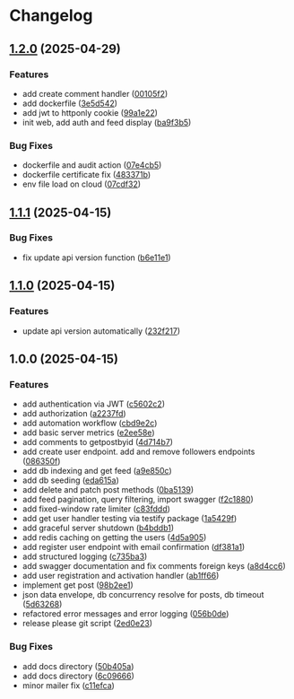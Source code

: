 # Changelog

## [1.2.0](https://github.com/shimkek/GO-Social-Network/compare/v1.1.1...v1.2.0) (2025-04-29)


### Features

* add create comment handler ([00105f2](https://github.com/shimkek/GO-Social-Network/commit/00105f26b9004251e260d81ff39ca833298f152c))
* add dockerfile ([3e5d542](https://github.com/shimkek/GO-Social-Network/commit/3e5d5429722d425a87bb21a0bd91f9396645f586))
* add jwt to httponly cookie ([99a1e22](https://github.com/shimkek/GO-Social-Network/commit/99a1e222d218df4a9ab03588a267e109f2eb46f0))
* init web, add auth and feed display ([ba9f3b5](https://github.com/shimkek/GO-Social-Network/commit/ba9f3b5e4d1eea8e69027bbb2ab7e77399ac2d22))


### Bug Fixes

* dockerfile and audit action ([07e4cb5](https://github.com/shimkek/GO-Social-Network/commit/07e4cb58d8cff4a68450ab5d64590ffb694fffee))
* dockerfile certificate fix ([483371b](https://github.com/shimkek/GO-Social-Network/commit/483371b99dc7219012420dfad33d60b018c55535))
* env file load on cloud ([07cdf32](https://github.com/shimkek/GO-Social-Network/commit/07cdf32e356e85b94d41b78b7343177a179c3caf))

## [1.1.1](https://github.com/shimkek/GO-Social-Network/compare/v1.1.0...v1.1.1) (2025-04-15)


### Bug Fixes

* fix update api version function ([b6e11e1](https://github.com/shimkek/GO-Social-Network/commit/b6e11e1049cbd7eec6c852d3903de1b3e98d8717))

## [1.1.0](https://github.com/shimkek/GO-Social-Network/compare/v1.0.0...v1.1.0) (2025-04-15)


### Features

* update api version automatically ([232f217](https://github.com/shimkek/GO-Social-Network/commit/232f2171b2fdef084b92c92cd0c7546482c19458))

## 1.0.0 (2025-04-15)


### Features

* add authentication via JWT ([c5602c2](https://github.com/shimkek/GO-Social-Network/commit/c5602c29109e7e1d08ff1a9aee8d37a74f0024a5))
* add authorization ([a2237fd](https://github.com/shimkek/GO-Social-Network/commit/a2237fdea2e01e10beed599e22d3ebd0843592df))
* add automation workflow ([cbd9e2c](https://github.com/shimkek/GO-Social-Network/commit/cbd9e2c3523700118f48bde3a6ec03425f900abc))
* add basic server metrics ([e2ee58e](https://github.com/shimkek/GO-Social-Network/commit/e2ee58ed7b91a62f144faa55994566d643454879))
* add comments to getpostbyid ([4d714b7](https://github.com/shimkek/GO-Social-Network/commit/4d714b703063d7831ed61ee29b5bafcd0d460660))
* add create user endpoint. add and remove followers endpoints ([086350f](https://github.com/shimkek/GO-Social-Network/commit/086350fb46336228d54382460913adbae06180fa))
* add db indexing and get feed ([a9e850c](https://github.com/shimkek/GO-Social-Network/commit/a9e850cd055e3144cba92ffdbd988c3095f0d999))
* add db seeding ([eda615a](https://github.com/shimkek/GO-Social-Network/commit/eda615a36f64104252640346f341cdace3c6ccbd))
* add delete and patch post methods ([0ba5139](https://github.com/shimkek/GO-Social-Network/commit/0ba5139717dc40bc04abd7125e21dae9032e1491))
* add feed pagination, query filtering, import swagger ([f2c1880](https://github.com/shimkek/GO-Social-Network/commit/f2c1880deef3da6d0365d7117c25efdffe9f5720))
* add fixed-window rate limiter ([c83fddd](https://github.com/shimkek/GO-Social-Network/commit/c83fdddf0c6c0e96abd58aaaa61bc544cfb6b90e))
* add get user handler testing via testify package ([1a5429f](https://github.com/shimkek/GO-Social-Network/commit/1a5429f0cbd5cc8e62b1e58755714c63ac46652e))
* add graceful server shutdown ([b4bddb1](https://github.com/shimkek/GO-Social-Network/commit/b4bddb1616ce294c40af324a8d9a1ea24c6ba35d))
* add redis caching on getting the users ([4d5a905](https://github.com/shimkek/GO-Social-Network/commit/4d5a9051a42c49a5d89ebbed084c694185f7d3bd))
* add register user endpoint with email confirmation ([df381a1](https://github.com/shimkek/GO-Social-Network/commit/df381a1ed5b2dc1ffb317c3376c2e809a067c4fc))
* add structured logging ([c735ba3](https://github.com/shimkek/GO-Social-Network/commit/c735ba3a6b7224fb318c8ce2be50ecbd986f6138))
* add swagger documentation and fix comments foreign keys ([a8d4cc6](https://github.com/shimkek/GO-Social-Network/commit/a8d4cc6da812fa54e1f8e356d290d912d062380d))
* add user registration and activation handler ([ab1ff66](https://github.com/shimkek/GO-Social-Network/commit/ab1ff66f42015c55cb654e8cd13f0dbe7259e572))
* implement get post ([98b2ee1](https://github.com/shimkek/GO-Social-Network/commit/98b2ee17a2427669a1380addffc5a20ac290cb50))
* json data envelope, db concurrency resolve for posts, db timeout ([5d63268](https://github.com/shimkek/GO-Social-Network/commit/5d632685f6c65b1d2abda0be10815c5272090515))
* refactored error messages and error logging ([056b0de](https://github.com/shimkek/GO-Social-Network/commit/056b0de3099ceb8fef3513e184dee5a6268d33fd))
* release please git script ([2ed0e23](https://github.com/shimkek/GO-Social-Network/commit/2ed0e234d1dc1c5342d68d91e92a8d32ed6814bf))


### Bug Fixes

* add docs directory ([50b405a](https://github.com/shimkek/GO-Social-Network/commit/50b405abf4d7ccd11e70441028c7ace3d6a9df5c))
* add docs directory ([6c09666](https://github.com/shimkek/GO-Social-Network/commit/6c0966668793b80e73de82f1f17619c55d024820))
* minor mailer fix ([c11efca](https://github.com/shimkek/GO-Social-Network/commit/c11efca678c563ef3400e5208a9db254cb34bb14))
